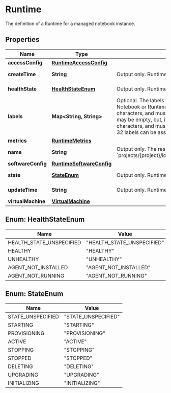 

# Runtime

The definition of a Runtime for a managed notebook instance.

## Properties

| Name | Type | Description | Notes |
|------------ | ------------- | ------------- | -------------|
|**accessConfig** | [**RuntimeAccessConfig**](RuntimeAccessConfig.md) |  |  [optional] |
|**createTime** | **String** | Output only. Runtime creation time. |  [optional] [readonly] |
|**healthState** | [**HealthStateEnum**](#HealthStateEnum) | Output only. Runtime health_state. |  [optional] [readonly] |
|**labels** | **Map&lt;String, String&gt;** | Optional. The labels to associate with this Managed Notebook or Runtime. Label **keys** must contain 1 to 63 characters, and must conform to [RFC 1035](https://www.ietf.org/rfc/rfc1035.txt). Label **values** may be empty, but, if present, must contain 1 to 63 characters, and must conform to [RFC 1035](https://www.ietf.org/rfc/rfc1035.txt). No more than 32 labels can be associated with a cluster. |  [optional] |
|**metrics** | [**RuntimeMetrics**](RuntimeMetrics.md) |  |  [optional] |
|**name** | **String** | Output only. The resource name of the runtime. Format: &#x60;projects/{project}/locations/{location}/runtimes/{runtimeId}&#x60; |  [optional] [readonly] |
|**softwareConfig** | [**RuntimeSoftwareConfig**](RuntimeSoftwareConfig.md) |  |  [optional] |
|**state** | [**StateEnum**](#StateEnum) | Output only. Runtime state. |  [optional] [readonly] |
|**updateTime** | **String** | Output only. Runtime update time. |  [optional] [readonly] |
|**virtualMachine** | [**VirtualMachine**](VirtualMachine.md) |  |  [optional] |



## Enum: HealthStateEnum

| Name | Value |
|---- | -----|
| HEALTH_STATE_UNSPECIFIED | &quot;HEALTH_STATE_UNSPECIFIED&quot; |
| HEALTHY | &quot;HEALTHY&quot; |
| UNHEALTHY | &quot;UNHEALTHY&quot; |
| AGENT_NOT_INSTALLED | &quot;AGENT_NOT_INSTALLED&quot; |
| AGENT_NOT_RUNNING | &quot;AGENT_NOT_RUNNING&quot; |



## Enum: StateEnum

| Name | Value |
|---- | -----|
| STATE_UNSPECIFIED | &quot;STATE_UNSPECIFIED&quot; |
| STARTING | &quot;STARTING&quot; |
| PROVISIONING | &quot;PROVISIONING&quot; |
| ACTIVE | &quot;ACTIVE&quot; |
| STOPPING | &quot;STOPPING&quot; |
| STOPPED | &quot;STOPPED&quot; |
| DELETING | &quot;DELETING&quot; |
| UPGRADING | &quot;UPGRADING&quot; |
| INITIALIZING | &quot;INITIALIZING&quot; |



